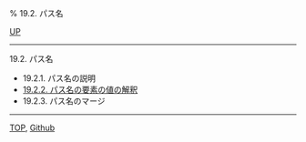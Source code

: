 % 19.2. パス名

[UP](19.html)  

---

19.2. パス名

- 19.2.1. パス名の説明
- [19.2.2. パス名の要素の値の解釈](19.2.2.html)
- 19.2.3. パス名のマージ

---
[TOP](index.html),  [Github](https://github.com/nptcl/npt-japanese)


